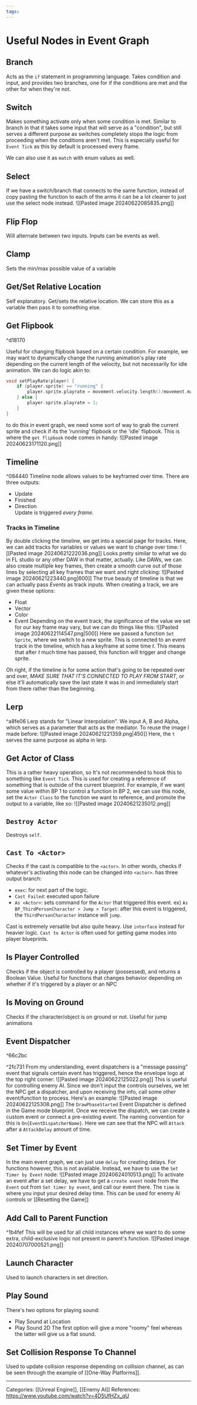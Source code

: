 ```yaml
---
tags:
---
```

# Useful Nodes in Event Graph
## Branch
Acts as the `if` statement in programming language. Takes condition and input, and provides two branches, one for if the conditions are met and the other for when they're not.

## Switch
Makes something activate only when some condition is met. Similar to branch in that it takes some input that will serve as a "condition", but still serves a different purpose as switches completely stops the logic from proceeding when the conditions aren't met. This is especially useful for `Event Tick` as this by default is processed every frame.

We can also use it as `match` with enum values as well.

## Select
If we have a switch/branch that connects to the same function, instead of copy pasting the function to each of the arms it can be a lot cleaner to just use the select node instead.
![[Pasted image 20240622085835.png]]


## Flip Flop
Will alternate between two inputs. Inputs can be events as well.

## Clamp
Sets the min/max possible value of a variable

## Get/Set Relative Location
Self explanatory. Get/sets the relative location. We can store this as a variable then pass it to something else.

## Get Flipbook

^d18170

Useful for changing flipbook based on a certain condition. For example, we may want to dynamically change the running animation's play rate depending on the current length of the velocity, but not necessarily for idle animation. We can do logic akin to:
```c++
void setPlayRate(player) {
	if (player.sprite) == "running" {
		player.sprite.playrate = movement.velocity.length()/movement.maximumVelocity;
	} else {
		player.sprite.playrate = 1;
	}
}
```
to do this in event graph, we need some sort of way to grab the current sprite and check if its the 'running' flipbook or the 'idle' flipbook. This is where the `get flipbook` node comes in handy:
![[Pasted image 20240623171120.png]]

## Timeline
^084440
Timeline node allows values to be keyframed over time. There are three outputs:
- Update
- Finished
- Direction\
Update is triggered _every frame_.

### Tracks in Timeline
By double clicking the timeline, we get into a special page for tracks. Here, we can add tracks for variables or values we want to change over time:
![[Pasted image 20240621222036.png]]
Looks pretty similar to what we do in FL studio or any other DAW in that matter, actually.
Like DAWs, we can also create multiple key frames, then create a smooth curve out of those lines by selecting all key frames that we want and right clicking:
![[Pasted image 20240621223440.png|600]]
The true beauty of timeline is that we can actually pass _Events_ as track inputs. When creating a track, we are given these options:
- Float
- Vector
- Color
- Event
Depending on the event track, the significance of the value we set for our key frame may vary, but we can do things like this:
![[Pasted image 20240622114547.png|500]]
Here we passed a function `Set Sprite`, where we switch to a new sprite. This is connected to an event track in the timeline, which has a keyframe at some time $t$. This means that after $t$ much time has passed, this function will trigger and change sprite.

Oh right, if the timeline is for some action that's going to be repeated over and over, _MAKE SURE THAT IT'S CONNECTED TO PLAY FROM START_, or else it'll automatically save the last state it was in and immediately start from there rather than the beginning.

## Lerp
^a8fe06
Lerp stands for "Linear Interpolation". We input A, B and Alpha, which serves as a parameter that acts as the mediator. To reuse the image I made before:
![[Pasted image 20240621221359.png|450]]
Here, the `t` serves the same purpose as alpha in lerp. 


## Get Actor of Class
This is a rather heavy operation, so It's not recommended to hook this to something like `Event Tick`. This is used for creating a reference of something that is outside of the current blueprint. For example, if we want some value within BP 1 to control a function in BP 2, we can use this node, set the `Actor Class` to the function we want to reference, and promote the output to a variable, like so:
![[Pasted image 20240621235012.png]]

## `Destroy Actor`
Destroys `self`. 

## `Cast To <Actor>`
Checks if the cast is compatible to the `<actor>`. In other words, checks if whatever's activating this node can be changed into `<actor>`. has three output branch:
- `exec`: for next part of the logic.
- `Cast Failed`: executed upon failure
- `As <Actor>`: sets command for the `Actor` that triggered this event.
ex) `As BP_ThirdPersonCharacter > Jump > Target`: after this event is triggered, the `ThirdPersonCharacter` instance will `jump`. 

Cast is extremely versatile but also quite heavy. Use `interface` instead for heavier logic. `Cast to Actor` is often used for getting game modes into player blueprints.
## Is Player Controlled
Checks if the object is controlled by a player (possessed), and returns a Boolean Value. Useful for functions that changes behavior depending on whether if it's triggered by a player or an NPC

## Is Moving on Ground
Checks if the character/object is on ground or not. Useful for jump animations

## Event Dispatcher

^66c2bc

^2fc731
From my understanding, event dispatchers is a "message passing" event that signals certain event has triggered, hence the envelope logo at the top right corner:
![[Pasted image 20240622125022.png]]
This is useful for controlling enemy AI. Since we don't input the controls ourselves, we let the NPC get a dispatcher, and upon receiving the info, call some other event/function to process. Here's an example:
![[Pasted image 20240622125308.png]]
The `DrawPhaseStarted` Event Dispatcher is defined in the Game mode blueprint. Once we receive the dispatch, we can create a custom event or connect a pre-existing event. The naming convention for this is `On{EventDispatcherName}`. Here we can see that the NPC will `Attack` after a `AttackDelay` amount of time.

## Set Timer by Event
In the main event graph, we can just use `delay` for creating delays. For functions however, this is not available. Instead, we have to use the `Set Timer by Event` node:
![[Pasted image 20240624010513.png]]
To activate an event after a set delay, we have to get a `create event` node from the `Event` out from `Set timer by event`, and call our event there. The `time` is where you input your desired delay time. This can be used for enemy AI controls or [[Resetting the Game]]

## Add Call to Parent Function
^1b4fef
This will be used for all child instances where we want to do some extra, child-exclusive logic not present in parent's function. 
![[Pasted image 20240707000521.png]]


## Launch Character
Used to launch characters in set direction.

## Play Sound
There's two options for playing sound:
- Play Sound at Location
- Play Sound 2D
The first option will give a more "roomy" feel whereas the latter will give us a flat sound.

## Set Collision Response To Channel
Used to update collision response depending on collision channel, as can be seen through the example of [[One-Way Platforms]].

---
Categories: [[Unreal Engine]], [[Enemy AI]]
References:
https://www.youtube.com/watch?v=4D5UfHZx_qU
